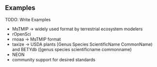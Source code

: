 ## Examples

TODO: Write Examples

* MsTMIP -> widely used format by terrestrial ecosystem modelers
* rOpenSci
 * rnoaa -> MsTMIP format
 * taxize -> USDA plants [Genus Species ScientificName CommonName) and BETYdb ([genus species scientificname commonname)  
* NEON 
 * community support for desired standards
